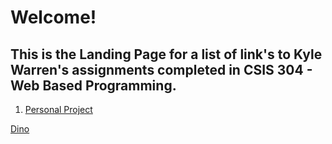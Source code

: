 # Welcome!

## This is the Landing Page for a list of link's to Kyle Warren's assignments completed in CSIS 304 - Web Based Programming.

1. [Personal Project](https://kwarren98.github.io/PersonalProject/)

<a href = "testing.html">Dino</a>